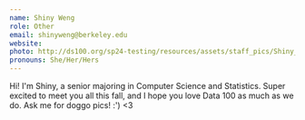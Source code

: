 ```yaml
---
name: Shiny Weng
role: Other
email: shinyweng@berkeley.edu
website:
photo: http://ds100.org/sp24-testing/resources/assets/staff_pics/Shiny_Weng.jpg
pronouns: She/Her/Hers
---
```


Hi! I'm Shiny, a senior majoring in Computer Science and Statistics. Super excited to meet you all this fall, and I hope you love Data 100 as much as we do. Ask me for doggo pics! :') <3

